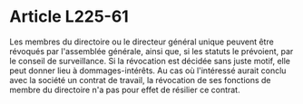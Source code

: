 # Article L225-61

Les membres du directoire ou le directeur général unique peuvent être révoqués par l'assemblée générale, ainsi que, si les statuts le prévoient, par le conseil de surveillance. Si la révocation est décidée sans juste motif, elle peut donner lieu à dommages-intérêts.   Au cas où l'intéressé aurait conclu avec la société un contrat de travail, la révocation de ses fonctions de membre du directoire n'a pas pour effet de résilier ce contrat.